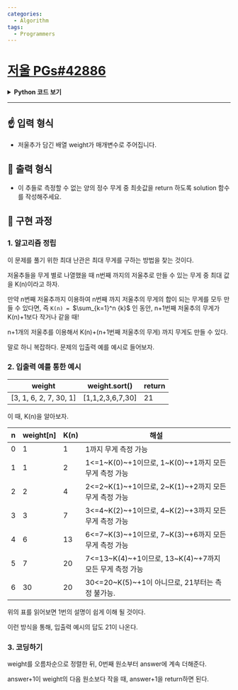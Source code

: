 ```yaml
---
categories:
  - Algorithm
tags:
  - Programmers
---
```

# [저울 PGs#42886](https://programmers.co.kr/learn/courses/30/lessons/42886)

<details>
<summary><b>Python 코드 보기</b></summary>
<div markdown="1">

```python
def solution(weight):
    weight.sort()
    answer = 0
    
    print(weight)
    for item in weight:
        if item <= answer+1:
            answer += item
        else:
            break
        
    return answer+1
```

</div>
</details>

- - -

## ☝ 입력 형식

+ 저울추가 담긴 배열 weight가 매개변수로 주어집니다.

## 🤞 출력 형식

+ 이 추들로 측정할 수 없는 양의 정수 무게 중 최솟값을 return 하도록 solution 함수를 작성해주세요.

## 🤟 구현 과정

### 1. 알고리즘 정립

이 문제를 풀기 위한 최대 난관은 최대 무게를 구하는 방법을 찾는 것이다.

저울추들을 무게 별로 나열했을 때 n번째 까지의 저울추로 만들 수 있는 무게 중 최대 값을 K(n)이라고 하자.

만약 n번째 저울추까지 이용하여 n번째 까지 저울추의 무게의 합이 되는 무게를 모두 만들 수 있다면, 즉 `K(n) = `$\sum_{k=1}^n {k}$ 인 동안, n+1번째 저울추의 무게가 K(n)+1보다 작거나 같을 때!

n+1개의 저울추를 이용해서 K(n)+(n+1번째 저울추의 무게) 까지 무게도 만들 수 있다.

말로 하니 복잡하다. 문제의 입출력 예를 예시로 들어보자.

### 2. 입출력 예를 통한 예시

|weight|weight.sort()|return|
|--|--|--|
|[3, 1, 6, 2, 7, 30, 1]|[1,1,2,3,6,7,30]|21

이 때, K(n)을 알아보자.

|n|weight[n]|K(n)|해설|
|--|--|--|--|
|0|1|1|1까지 무게 측정 가능
|1|1|2|1<=1~K(0)~+1이므로, 1~K(0)~+1까지 모든 무게 측정 가능
|2|2|4|2<=2~K(1)~+1이므로, 2~K(1)~+2까지 모든 무게 측정 가능
|3|3|7|3<=4~K(2)~+1이므로, 4~K(2)~+3까지 모든 무게 측정 가능
|4|6|13|6<=7~K(3)~+1이므로, 7~K(3)~+6까지 모든 무게 측정 가능
|5|7|20|7<=13~K(4)~+1이므로, 13~K(4)~+7까지 모든 무게 측정 가능
|6|30|20|30<=20~K(5)~+1이 아니므로, 21부터는 측정 불가능.

위의 표를 읽어보면 1번의 설명이 쉽게 이해 될 것이다.

이런 방식을 통해, 입출력 예시의 답도 21이 나온다.


### 3. 코딩하기

weight를 오름차순으로 정렬한 뒤, 0번째 원소부터 answer에 계속 더해준다.

answer+1이 weight의 다음 원소보다 작을 때, answer+1을 return하면 된다. 

